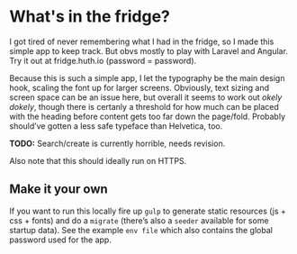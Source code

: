 # What's in the fridge?
I got tired of never remembering what I had in the fridge, so I made this simple app to keep track. But obvs mostly to play with Laravel and Angular. Try it out at fridge.huth.io (password = password).
 
Because this is such a simple app,  I let the typography be the main design hook, scaling the font up for larger screens. Obviously, text sizing and screen space can be an issue here, but overall it seems to work out *okely dokely*, though there is certanly a threshold for how much can be placed with the heading before content gets too far down the page/fold. Probably should’ve gotten a less safe typeface than Helvetica, too.

**TODO:** Search/create is currently horrible, needs revision. 

Also note that this should ideally run on HTTPS.

## Make it your own
If you want to run this locally fire up `gulp` to generate static resources (js + css + fonts) and do a `migrate` (there’s also a `seeder` available for some startup data). See the example `env file` which also contains the global password used for the app. 

